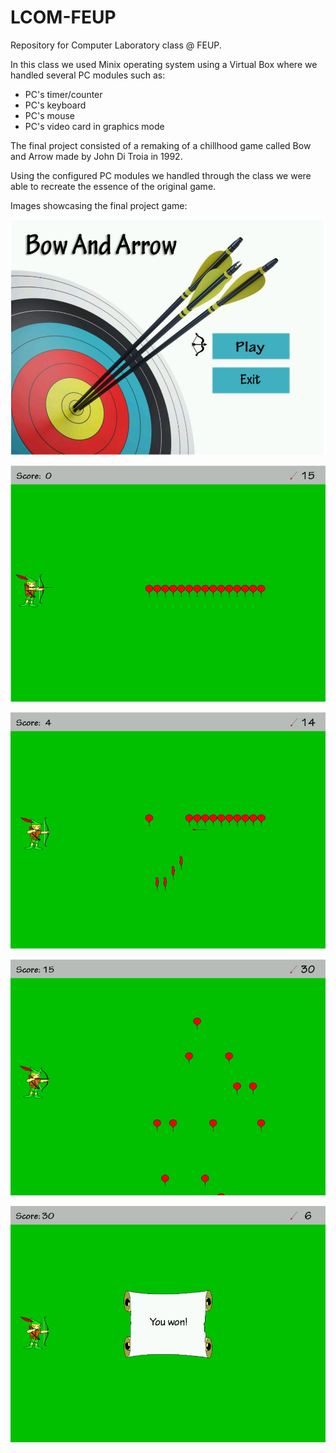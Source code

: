 # LCOM-FEUP
Repository for Computer Laboratory class @ FEUP.

In this class we used Minix operating system using a Virtual Box where we handled several PC modules such as: 
  - PC's timer/counter
  - PC's keyboard
  - PC's mouse
  - PC's video card in graphics mode

The final project consisted of a remaking of a chillhood game called Bow and Arrow made by John Di Troia in 1992.

Using the configured PC modules we handled through the class we were able to recreate the essence of the original game.

Images showcasing the final project game:

![game_menu](https://github.com/ampzord/FEUP-LCOM/blob/master/pictures/bow_and_arrow_menu.bmp)

![gameplay1](https://github.com/ampzord/FEUP-LCOM/blob/master/pictures/bow_and_arrow_gameplay1.bmp)

![gameplay2](https://github.com/ampzord/FEUP-LCOM/blob/master/pictures/bow_and_arrow_gameplay2.bmp)

![gameplay_level2](https://github.com/ampzord/FEUP-LCOM/blob/master/pictures/bow_and_arrow_level_2_gameplay.bmp)

![won_screen](https://github.com/ampzord/FEUP-LCOM/blob/master/pictures/bow_and_arrow_won_screen.bmp)

